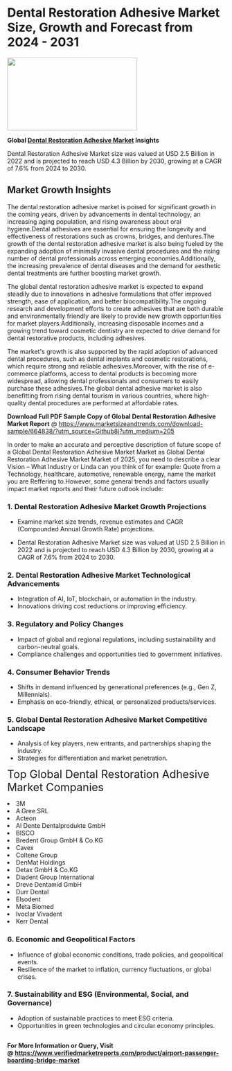 <H1>Dental Restoration Adhesive Market Size, Growth and Forecast from 2024 - 2031</H1><img class="aligncenter size-medium wp-image-584254" src="https://thirdeyenews.in/wp-content/uploads/2024/09/Global-Market-Research-300x168.jpeg" alt="" width="300" height="168" /><p><strong>Global&nbsp;<a href="https://www.marketsizeandtrends.com/download-sample/664838/?utm_source=Github8j?utm_medium=205">Dental Restoration Adhesive Market</a> Insights</strong></p><p>Dental Restoration Adhesive Market size was valued at USD 2.5 Billion in 2022 and is projected to reach USD 4.3 Billion by 2030, growing at a CAGR of 7.6% from 2024 to 2030.</p><p><h2>Market Growth Insights</h2> <p>The dental restoration adhesive market is poised for significant growth in the coming years, driven by advancements in dental technology, an increasing aging population, and rising awareness about oral hygiene.Dental adhesives are essential for ensuring the longevity and effectiveness of restorations such as crowns, bridges, and dentures.The growth of the dental restoration adhesive market is also being fueled by the expanding adoption of minimally invasive dental procedures and the rising number of dental professionals across emerging economies.Additionally, the increasing prevalence of dental diseases and the demand for aesthetic dental treatments are further boosting market growth.</p> <p>The global dental restoration adhesive market is expected to expand steadily due to innovations in adhesive formulations that offer improved strength, ease of application, and better biocompatibility.The ongoing research and development efforts to create adhesives that are both durable and environmentally friendly are likely to provide new growth opportunities for market players.Additionally, increasing disposable incomes and a growing trend toward cosmetic dentistry are expected to drive demand for dental restorative products, including adhesives.</p> <p>The market's growth is also supported by the rapid adoption of advanced dental procedures, such as dental implants and cosmetic restorations, which require strong and reliable adhesives.Moreover, with the rise of e-commerce platforms, access to dental products is becoming more widespread, allowing dental professionals and consumers to easily purchase these adhesives.The global dental adhesive market is also benefitting from rising dental tourism in various countries, where high-quality dental procedures are performed at affordable rates.</p> <p><span class=""><strong>Download Full PDF Sample Copy of Global Dental Restoration Adhesive Market Report</strong> @ <a href="https://www.marketsizeandtrends.com/download-sample/664838/?utm_source=Github8j?utm_medium=205" target="_blank">https://www.marketsizeandtrends.com/download-sample/664838/?utm_source=Github8j?utm_medium=205</a></span></p><p>In order to make an accurate and perceptive description of future scope of a Global&nbsp;Dental Restoration Adhesive Market Market as Global&nbsp;Dental Restoration Adhesive Market Market of 2025, you need to describe a clear Vision &ndash; What Industry or Linda can you think of for example: Quote from a Technology, healthcare, automotive, renewable energy, name the market you are Reffering to.However, some general trends and factors usually impact market reports and their future outlook include:</p><h3>1.&nbsp;<strong>Dental Restoration Adhesive Market Growth Projections</strong></h3><ul><li>Examine market size trends, revenue estimates and CAGR (Compounded Annual Growth Rate) projections.</li><li><p>Dental Restoration Adhesive Market size was valued at USD 2.5 Billion in 2022 and is projected to reach USD 4.3 Billion by 2030, growing at a CAGR of 7.6% from 2024 to 2030.</p></li></ul><h3>2.&nbsp;<strong>Dental Restoration Adhesive Market Technological Advancements</strong></h3><ul><li>Integration of AI, IoT, blockchain, or automation in the industry.</li><li>Innovations driving cost reductions or improving efficiency.</li></ul><h3>3.&nbsp;<strong>Regulatory and Policy Changes</strong></h3><ul><li>Impact of global and regional regulations, including sustainability and carbon-neutral goals.</li><li>Compliance challenges and opportunities tied to government initiatives.</li></ul><h3>4.&nbsp;<strong>Consumer Behavior Trends</strong></h3><ul><li>Shifts in demand influenced by generational preferences (e.g., Gen Z, Millennials).</li><li>Emphasis on eco-friendly, ethical, or personalized products/services.</li></ul><h3>5.&nbsp;<strong>Global Dental Restoration Adhesive Market Competitive Landscape</strong></h3><ul><li>Analysis of key players, new entrants, and partnerships shaping the industry.</li><li>Strategies for differentiation and market penetration.</li></ul><p data-pm-slice="1 1 []"><span style="color: inherit; font-family: inherit; font-size: 25px;">Top Global Dental Restoration Adhesive Market Companies</span></p><div class="" data-test-id=""><p><li>3M</li><li> A.Gree SRL</li><li> Acteon</li><li> Al Dente Dentalprodukte GmbH</li><li> BISCO</li><li> Bredent Group GmbH & Co.KG</li><li> Cavex</li><li> Coltene Group</li><li> DenMat Holdings</li><li> Detax GmbH & Co.KG</li><li> Diadent Group International</li><li> Dreve Dentamid GmbH</li><li> Durr Dental</li><li> Elsodent</li><li> Meta Biomed</li><li> Ivoclar Vivadent</li><li> Kerr Dental</li></p></div><h3>6.&nbsp;<strong>Economic and Geopolitical Factors</strong></h3><ul><li>Influence of global economic conditions, trade policies, and geopolitical events.</li><li>Resilience of the market to inflation, currency fluctuations, or global crises.</li></ul><h3>7.&nbsp;<strong>Sustainability and ESG (Environmental, Social, and Governance)</strong></h3><ul><li>Adoption of sustainable practices to meet ESG criteria.</li><li>Opportunities in green technologies and circular economy principles.</li></ul><h2><strong style="font-size: 14px;">For More Information or Query, Visit @&nbsp;</strong><a style="background-color: #ffffff; font-size: 14px;" href="https://www.marketsizeandtrends.com/report/dental-restoration-adhesive-market/" target="_blank">https://www.verifiedmarketreports.com/product/airport-passenger-boarding-bridge-market</a></h2>